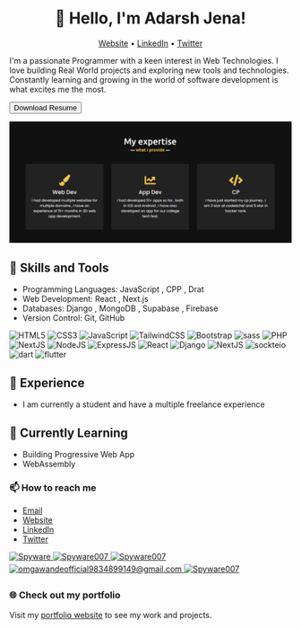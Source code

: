 <link rel="stylesheet" type="text/css" href="/style.css">


<h1 align="center">👋 Hello, I'm Adarsh Jena!</h1>
<p align="center">
  <a href="https://adarshjena.in">Website</a> •
  <a href="https://www.linkedin.com/in/adarshnjena/">LinkedIn</a> •
  <a href="https://twitter.com/AdarshNJena">Twitter</a>
</p>

I'm a passionate Programmer with a keen interest in Web Technologies. I love building Real World projects and exploring new tools and technologies. Constantly learning and growing in the world of software development is what excites me the most.

<a href="path_to_download_file" download>
  <button class="download-button">Download Resume</button>
</a>


![Banner](banner.png)

## 🚀 Skills and Tools

- Programming Languages: JavaScript , CPP , Drat
- Web Development: React , Next.js
- Databases: Django , MongoDB , Supabase , Firebase
- Version Control: Git, GitHub

<div align="left">
<img alt="HTML5" src="https://img.shields.io/badge/html5-%23E34F26.svg?style=for-the-badge&logo=html5&logoColor=white"/>
<img alt="CSS3" src="https://img.shields.io/badge/css3-%231572B6.svg?style=for-the-badge&logo=css3&logoColor=white"/> 
<img alt="JavaScript" src="https://img.shields.io/badge/javascript-%23323330.svg?style=for-the-badge&logo=javascript&logoColor=%23F7DF1E"/> 
<img alt="TailwindCSS" src="https://img.shields.io/badge/Tailwind_CSS-38B2AC?style=for-the-badge&logo=tailwind-css&logoColor=white"/>
<img alt="Bootstrap" src="https://img.shields.io/badge/bootstrap-%23563D7C.svg?style=for-the-badge&logo=bootstrap&logoColor=white"/>
<img alt="sass" src="https://img.shields.io/badge/Sass-CC6699?style=for-the-badge&logo=sass&logoColor=white"/>
<img alt="PHP" src="https://img.shields.io/badge/php-%23777BB4.svg?style=for-the-badge&logo=php&logoColor=white"/>
<img alt="NextJS" src="https://img.shields.io/badge/threejs-black?style=for-the-badge&logo=three.js&logoColor=white">
<img alt="NodeJS" src="https://img.shields.io/badge/node.js-%2343853D.svg?style=for-the-badge&logo=node-dot-js&logoColor=white"/>
<img alt="ExpressJS" src="https://img.shields.io/badge/Express.js-000000?style=for-the-badge&logo=express&logoColor=white"/>
<img alt="React" src="https://img.shields.io/badge/react-%2320232a.svg?style=for-the-badge&logo=react&logoColor=%2361DAFB"/>
<img alt="Django" src="https://img.shields.io/badge/Django-092E20?style=for-the-badge&logo=django&logoColor=white"/>
<img alt="NextJS" src="https://img.shields.io/badge/next.js-000000?style=for-the-badge&logo=nextdotjs&logoColor=white"/>
<img alt="sockteio" src="https://img.shields.io/badge/Socket.io-010101?&style=for-the-badge&logo=Socket.io&logoColor=white"/>
<img alt="dart" src="https://img.shields.io/badge/Dart-0175C2?style=for-the-badge&logo=dart&logoColor=white"/>
<img alt="flutter" src="https://img.shields.io/badge/Flutter-02569B?style=for-the-badge&logo=flutter&logoColor=white"/>
</div>

## 💼 Experience
- I am currently a student and have a multiple freelance experience 

## 🌱 Currently Learning
- Building Progressive Web App
- WebAssembly

### 📫 How to reach me

- [Email](mailto:adarshnjena@gmail.com)
- [Website](https://adarshjena.in)
- [LinkedIn](https://www.linkedin.com/in/adarshnjena/)
- [Twitter](https://twitter.com/AdarshNJena)

<div align="left">
 <a href="https://www.linkedin.com/in/adarshnjena/" target="_blank">
<img src=https://img.shields.io/badge/linkedin-%231E77B5.svg?&style=for-the-badge&logo=linkedin&logoColor=white alt=Spyware linkedin style="margin-bottom: 5px;" />
</a>
  
 <a href="https://github.com/adarshnjena" target="_blank">
<img src=https://img.shields.io/badge/GitHub-100000?style=for-the-badge&logo=github&logoColor=white alt=Spyware007 GitHub style="margin-bottom: 5px;" />
</a>
  
 <a href="https://twitter.com/AdarshNJena" target="_blank">
<img src=https://img.shields.io/badge/twitter-%2300acee.svg?&style=for-the-badge&logo=twitter&logoColor=white alt=Spyware007 twitter style="margin-bottom: 5px;" />
</a>

<a href="mailto:adarshnjena@gmail.com" target="_blank">
<img src="https://img.shields.io/badge/Gmail-D14836?style=for-the-badge&logo=gmail&logoColor=white" alt=omgawandeofficial9834899149@gmail.com mail style="margin-bottom: 5px;" />
</a>

<a href="https://www.instagram.com/adarshnjena/" target="_blank">
<img src=https://img.shields.io/badge/Instagram-E4405F?style=for-the-badge&logo=instagram&logoColor=white alt=Spyware007 Instagram style="margin-bottom: 5px;" />
</a>
</div>


### 🌐 Check out my portfolio

Visit my [portfolio website](https://adarshjena.in) to see my work and projects.

<!-- 
![GitHub Stats](https://github-readme-stats.vercel.app/api?username=adarshnjena&show_icons=true&theme=dark)
![Top Languages](https://github-readme-stats.vercel.app/api/top-langs/?username=adarshnjena&layout=compact&theme=dark)
![Graph](https://starchart.cc/adarshnjena/{repo}.svg) -->

<!-- ![Your Badge](https://img.shields.io/badge/-Badge%20Name-BadgeColor)
 -->
